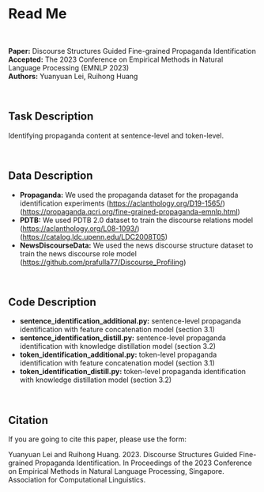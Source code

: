 # Read Me

<br/>

**Paper:** Discourse Structures Guided Fine-grained Propaganda Identification<br/>
**Accepted:** The 2023 Conference on Empirical Methods in Natural Language Processing (EMNLP 2023)<br/>
**Authors:** Yuanyuan Lei, Ruihong Huang

<br/>

## Task Description
Identifying propaganda content at sentence-level and token-level.

<br/>

## Data Description
* **Propaganda:** We used the propaganda dataset for the propaganda identification experiments (https://aclanthology.org/D19-1565/) (https://propaganda.qcri.org/fine-grained-propaganda-emnlp.html)<br/>
* **PDTB:** We used PDTB 2.0 dataset to train the discourse relations model (https://aclanthology.org/L08-1093/) (https://catalog.ldc.upenn.edu/LDC2008T05)<br/>
* **NewsDiscourseData:** We used the news discourse structure dataset to train the news discourse role model (https://github.com/prafulla77/Discourse_Profiling)<br/>

<br/>

## Code Description
* **sentence_identification_additional.py:** sentence-level propaganda identification with feature concatenation model (section 3.1)<br/>
* **sentence_identification_distill.py:** sentence-level propaganda identification with knowledge distillation model (section 3.2)<br/>
* **token_identification_additional.py:** token-level propaganda identification with feature concatenation model (section 3.1)<br/>
* **token_identification_distill.py:** token-level propaganda identification with knowledge distillation model (section 3.2)<br/>

<br/>

## Citation
If you are going to cite this paper, please use the form:

Yuanyuan Lei and Ruihong Huang. 2023. Discourse Structures Guided Fine-grained Propaganda Identification. In Proceedings of the 2023 Conference on Empirical Methods in Natural Language Processing, Singapore. Association for Computational Linguistics.

<br/>
